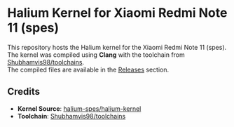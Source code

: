 # Halium Kernel for Xiaomi Redmi Note 11 (spes)

This repository hosts the Halium kernel for the Xiaomi Redmi Note 11 (spes).\
The kernel was compiled using **Clang** with the toolchain from [Shubhamvis98/toolchains](https://github.com/Shubhamvis98/toolchains).\
The compiled files are available in the [Releases](https://github.com/ahmedhanbal/halium-kernel-spes/releases/) section.

## Credits

- **Kernel Source**: [halium-spes/halium-kernel](https://github.com/halium-spes/halium-kernel)
- **Toolchain**: [Shubhamvis98/toolchains](https://github.com/Shubhamvis98/toolchains)
